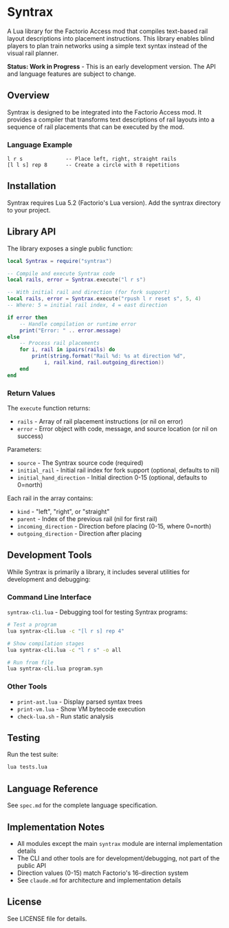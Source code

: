 # Syntrax

A Lua library for the Factorio Access mod that compiles text-based rail layout descriptions into placement instructions. This library enables blind players to plan train networks using a simple text syntax instead of the visual rail planner.

**Status: Work in Progress** - This is an early development version. The API and language features are subject to change.

## Overview

Syntrax is designed to be integrated into the Factorio Access mod. It provides a compiler that transforms text descriptions of rail layouts into a sequence of rail placements that can be executed by the mod.

### Language Example

```
l r s              -- Place left, right, straight rails
[l l s] rep 8      -- Create a circle with 8 repetitions
```

## Installation

Syntrax requires Lua 5.2 (Factorio's Lua version). Add the syntrax directory to your project.

## Library API

The library exposes a single public function:

```lua
local Syntrax = require("syntrax")

-- Compile and execute Syntrax code
local rails, error = Syntrax.execute("l r s")

-- With initial rail and direction (for fork support)
local rails, error = Syntrax.execute("rpush l r reset s", 5, 4)
-- Where: 5 = initial rail index, 4 = east direction

if error then
    -- Handle compilation or runtime error
    print("Error: " .. error.message)
else
    -- Process rail placements
    for i, rail in ipairs(rails) do
        print(string.format("Rail %d: %s at direction %d", 
            i, rail.kind, rail.outgoing_direction))
    end
end
```

### Return Values

The `execute` function returns:
- `rails` - Array of rail placement instructions (or nil on error)
- `error` - Error object with code, message, and source location (or nil on success)

Parameters:
- `source` - The Syntrax source code (required)
- `initial_rail` - Initial rail index for fork support (optional, defaults to nil)
- `initial_hand_direction` - Initial direction 0-15 (optional, defaults to 0=north)

Each rail in the array contains:
- `kind` - "left", "right", or "straight"
- `parent` - Index of the previous rail (nil for first rail)
- `incoming_direction` - Direction before placing (0-15, where 0=north)
- `outgoing_direction` - Direction after placing

## Development Tools

While Syntrax is primarily a library, it includes several utilities for development and debugging:

### Command Line Interface

`syntrax-cli.lua` - Debugging tool for testing Syntrax programs:

```bash
# Test a program
lua syntrax-cli.lua -c "[l r s] rep 4"

# Show compilation stages
lua syntrax-cli.lua -c "l r s" -o all

# Run from file
lua syntrax-cli.lua program.syn
```

### Other Tools

- `print-ast.lua` - Display parsed syntax trees
- `print-vm.lua` - Show VM bytecode execution
- `check-lua.sh` - Run static analysis

## Testing

Run the test suite:
```bash
lua tests.lua
```

## Language Reference

See `spec.md` for the complete language specification.

## Implementation Notes

- All modules except the main `syntrax` module are internal implementation details
- The CLI and other tools are for development/debugging, not part of the public API
- Direction values (0-15) match Factorio's 16-direction system
- See `claude.md` for architecture and implementation details

## License

See LICENSE file for details.